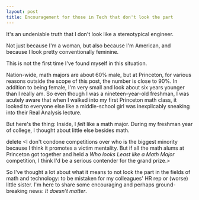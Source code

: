 ```yaml
---
layout: post
title: Encouragement for those in Tech that don't look the part  
---
```

It's an undeniable truth that I don't look like a stereotypical engineer.  

Not just because I'm a woman, but also because I'm American, and because I look pretty conventionally feminine. 

This is not the first time I've found myself in this situation.  

Nation-wide, math majors are about 60% male, but at Princeton, for various reasons outside the scope of this post, the number is close to 90%. In addition to being female, I'm very small and look about six years younger than I really am.  So even though I was a nineteen-year-old freshman, I was acutely aware that when I walked into my first Princeton math class, it looked to everyone else like a middle-school girl was inexplicably sneaking into their Real Analysis lecture.

But here's the thing: Inside, I *felt* like a math major.  During my freshman year of college, I thought about little else besides math.  

delete  <I don't condone competitions over who is the biggest minority because I think it promotes a victim mentality. But if all the math alums at Princeton got together and held a *Who looks Least like a Math Major* competition, I think I'd be a serious contender for the grand prize.>

So I've thought a lot about what it means to not look the part in the fields of math and technology: to be mistaken for my colleagues' HR rep or (worse) little sister. I'm here to share some encouraging and perhaps ground-breaking news: *It doesn't matter*.  
